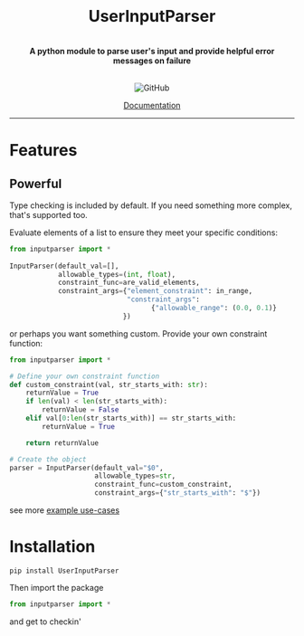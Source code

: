
<br />

<div align="center">
<h1>UserInputParser</h1>

</div>

<br />
<div align="center">
  <b>A python module to parse user's input and provide helpful error messages on failure</b>
</div>
<br />


<p align="center">
<img alt="GitHub" src="https://img.shields.io/github/license/jkalish14/UserInputParser?style=plastic">
</p>

<p align="center">
    <a target="_blank" href="https://jkalish14.github.io/UserInputParser/">Documentation</a>
  </p>

---

# Features

## Powerful

Type checking is included by default. If you need something more complex, that's supported too.

Evaluate elements of a list to ensure they meet your specific conditions:
```python
from inputparser import *
 
InputParser(default_val=[], 
            allowable_types=(int, float), 
            constraint_func=are_valid_elements, 
            constraint_args={"element_constraint": in_range,
                             "constraint_args":
                                   {"allowable_range": (0.0, 0.1)}
                            })
```

or perhaps you want something custom. Provide your own constraint function:
```python
from inputparser import *

# Define your own constraint function
def custom_constraint(val, str_starts_with: str):
    returnValue = True
    if len(val) < len(str_starts_with):
        returnValue = False
    elif val[0:len(str_starts_with)] == str_starts_with:
        returnValue = True

    return returnValue

# Create the object 
parser = InputParser(default_val="$0", 
                     allowable_types=str, 
                     constraint_func=custom_constraint, 
                     constraint_args={"str_starts_with": "$"})
```

see more [example use-cases](./examples)


# Installation
```
pip install UserInputParser
```

Then import the package
```python
from inputparser import *
```

and get to checkin'
